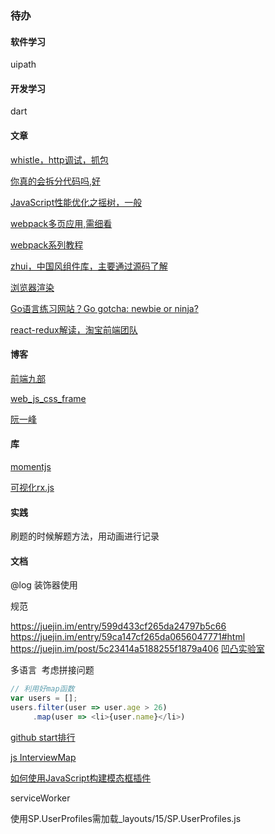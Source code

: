 ### 待办

#### 软件学习 

uipath



#### 开发学习

dart



#### 文章

[whistle，http调试，抓包](https://zhuanlan.zhihu.com/p/47029559)

[你真的会拆分代码吗,好](https://mp.weixin.qq.com/s?__biz=MzUxMzcxMzE5Ng==&mid=2247490234&idx=1&sn=a57614db8d5570eb4cf71c39d376ab46&chksm=f951aff9ce2626ef928250381d1914629393d75d75bbb124da6a3370bef94820132b07d11c6b&mpshare=1&scene=23&srcid=01094hCOdOckeg4crRiHe5xz#rd)

[JavaScript性能优化之摇树，一般](http://mp.weixin.qq.com/s?__biz=MzUxMzcxMzE5Ng==&mid=2247490230&idx=1&sn=7c407256e1d144631ea143f593311153&chksm=f951aff5ce2626e3c362361ac5473dcc231ffee12c8e5e9e34fd5b9b664b2cce3122b517e992&mpshare=1&scene=23&srcid=0109fyVv66SYSRewfZ52NGZV#rd)

[webpack多页应用,需细看](https://github.com/lvzhenbang/webpack-play)

[webpack系列教程](https://segmentfault.com/a/1190000017834557)

[zhui，中国风组件库，主要通过源码了解](https://github.com/zhui-team/zhui)

[浏览器渲染](https://segmentfault.com/a/1190000017881320)

[Go语言练习网站？Go gotcha: newbie or ninja?](https://yourbasic.org/golang/gotcha/)

[react-redux解读，淘宝前端团队](http://taobaofed.org/blog/2016/08/18/react-redux-connect/)



#### 博客

[前端九部](https://www.yuque.com/fe9/basic)

[web_js_css_frame](https://github.com/yyman001/web_js_css_frame)

[阮一峰](http://www.ruanyifeng.com/blog/)



#### 库

[momentjs](http://momentjs.com/)

[可视化rx.js](https://reactive.how/)



#### 实践

刷题的时候解题方法，用动画进行记录



#### 文档

@log  装饰器使用

规范

https://juejin.im/entry/599d433cf265da24797b5c66
https://juejin.im/entry/59ca147cf265da0656047771#html
https://juejin.im/post/5c23414a5188255f1879a406
[凹凸实验室](https://aotu.io/index.html)

多语言
​	考虑拼接问题



```javascript
// 利用好map函数
var users = []; 
users.filter(user => user.age > 26)
     .map(user => <li>{user.name}</li>)
```

[github start排行](http://githubrank.com/)

[js InterviewMap](https://yuchengkai.cn/docs/frontend/)

[如何使用JavaScript构建模态框插件](https://www.w3cplus.com/javacript/building-your-own-javascript-modal-plugin.html)

serviceWorker

使用SP.UserProfiles需加载_layouts/15/SP.UserProfiles.js